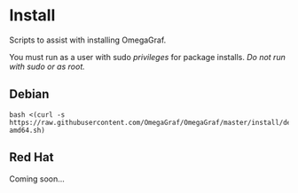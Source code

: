 # Install

Scripts to assist with installing OmegaGraf.

You must run as a user with sudo *privileges* for package installs. *Do not run with sudo or as root.*

## Debian

```
bash <(curl -s https://raw.githubusercontent.com/OmegaGraf/OmegaGraf/master/install/debian-amd64.sh)
```

## Red Hat

Coming soon...
